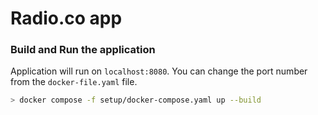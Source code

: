 # Radio.co app

### Build and Run the application
Application will run on `localhost:8080`. You can change the port number from the `docker-file.yaml` file.
```sh
> docker compose -f setup/docker-compose.yaml up --build
```
